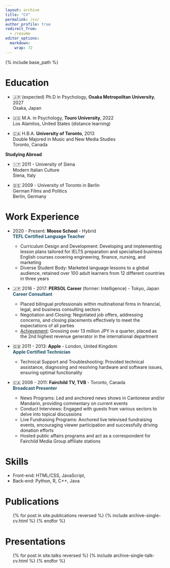 ```yaml
---
layout: archive
title: "CV"
permalink: /cv/
author_profile: true
redirect_from:
  - /resume
editor_options: 
  markdown: 
    wrap: 72
---
```


{% include base_path %}

<!-- [Download CV here](https://cleone.github.io/files/cv.pdf) -->

# Education

-   🇯🇵 (expected) Ph.D in Psychology, **Osaka Metropolitan University**,
    2027\
    Osaka, Japan

-   🇺🇸 M.A. in Psychology, **Touro University**, 2022\
    Los Alamitos, United States (distance learning)

-   🇨🇦 H.B.A. **University of Toronto**, 2013\
    Double Majored in Music and New Media Studies\
    Toronto, Canada

**Studying Abroad**

-   🇮🇹 2011 - University of Siena\
    Modern Italian Culture\
    Siena, Italy

-   🇩🇪 2009 - University of Toronto in Berlin\
    German Films and Politics\
    Berlin, Germany

# Work Experience

-   2020 - Present: **Moose School** - Hybrid  
        <span style="color: #1e4f66;">**TEFL Certified Language Teacher**</span>
    -   Curriculum Design and Development: Developing and implementing
        lesson plans tailored for IELTS preparation and specialised
        business English courses covering engineering, finance, nursing,
        and marketing
    -   Diverse Student Body: Marketed language lessons to a global
        audience, retained over 100 adult learners from 12 different
        countries in three years

-   🇯🇵 2016 - 2017: **PERSOL Career** (former: Intelligence) - Tokyo,
    Japan  
        <span style="color: #1e4f66;">**Career Consultant**</span>
    -   Placed bilingual professionals within multinational firms in
        financial, legal, and business consulting sectors
    -   Negotiation and Closing: Negotiated job offers, addressing
        concerns, and closing placements effectively to meet the
        expectations of all parties
    -   <u>Achievement</u>: Grossing over 13 million JPY in a quarter,
        placed as the 2nd highest revenue generator in the international
        department

-   🇬🇧 2011 - 2013: **Apple** - London, United Kingdom  
        <span style="color: #1e4f66;">**Apple Certified Technician**</span>
    -   Technical Support and Troubleshooting: Provided technical
        assistance, diagnosing and resolving hardware and software
        issues, ensuring optimal functionality

-   🇨🇦 2006 - 2011: **Fairchild TV, TVB** - Toronto, Canada  
        <span style="color: #1e4f66;">**Broadcast Presenter**</span>
    -   News Programs: Led and anchored news shows in Cantonese and/or
        Mandarin, providing commentary on current events
    -   Conduct Interviews: Engaged with guests from various sectors to
        delve into topical discussions
    -   Live Fundraising Programs: Anchored live televised fundraising
        events, encouraging viewer participation and successfully
        driving donation efforts
    -   Hosted public affairs programs and act as a correspondent for
        Fairchild Media Group affiliate stations

# Skills

-   Front-end: HTML/CSS, JavaScript,
-   Back-end: Python, R, C++, Java

# Publications

<ul>{% for post in site.publications reversed %} {% include
archive-single-cv.html %} {% endfor %}</ul>

# Presentations

<ul>{% for post in site.talks reversed %} {% include
archive-single-talk-cv.html %} {% endfor %}</ul>

<!--
Teaching
======
  <ul>{% for post in site.teaching reversed %}
    {% include archive-single-cv.html %}
  {% endfor %}</ul>
  
Service and leadership
======
* Currently signed in to 43 different slack teams
-->

